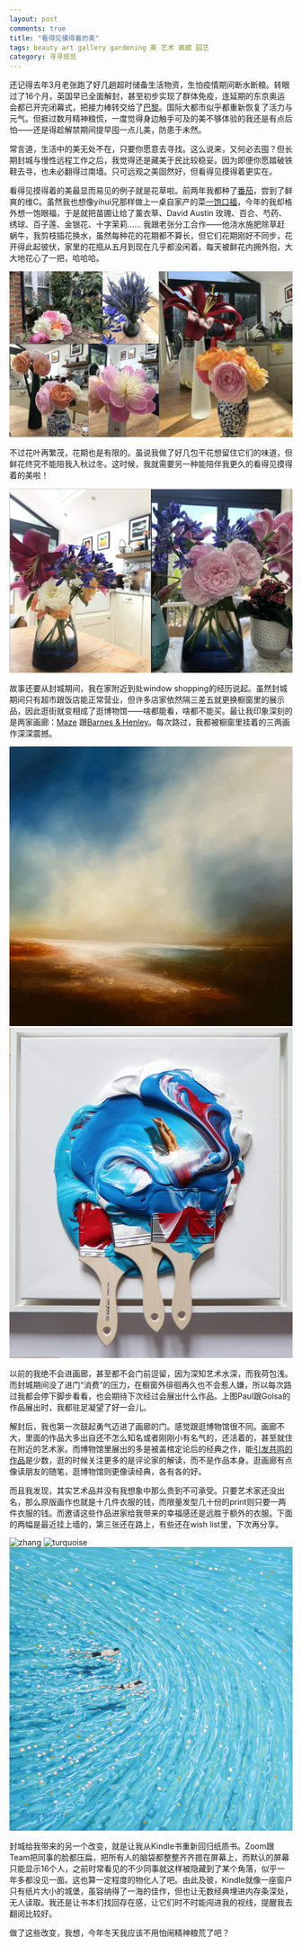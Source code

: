 ```yaml
---
layout: post
comments: true
title: "看得见摸得着的美"
tags: beauty art gallery gardening 美 艺术 画廊 园艺
category: 寻寻觅觅
---
```


还记得去年3月老张跑了好几趟超时储备生活物资，生怕疫情期间断水断粮。转眼过了16个月，英国早已全面解封，甚至初步实现了群体免疫，连延期的东京奥运会都已开完闭幕式，把接力棒转交给了[巴黎](https://twitter.com/mic_lm/status/1424479343154286596?s=20)。国际大都市似乎都重新恢复了活力与元气。但捱过数月精神粮慌，一度觉得身边触手可及的美不够体验的我还是有点后怕——还是得趁解禁期间提早囤一点儿美，防患于未然。

常言道，生活中的美无处不在，只要你愿意去寻找。这么说来，又何必去囤？但长期封城与慢性远程工作之后，我觉得还是藏美于民比较稳妥。因为即便你愿踏破铁鞋去寻，也未必翻得过南墙。只可远观之美固然好，但看得见摸得着更实在。

看得见摸得着的美最显而易见的例子就是花草啦。前两年我都种了[番茄](https://yihanxu.github.io/harvesting-wisdom/)，尝到了鲜爽的维C。虽然我也想像yihui兄那样做上一桌自家产的菜[一饱口福](https://yihui.org/cn/2021/06/garden/)，今年的我却格外想一饱眼福，于是就把苗圃让给了薰衣草、David Austin 玫瑰、百合、芍药、绣球、百子莲、金银花、十字茉莉…… 我跟老张分工合作——他浇水施肥除草赶蜗牛，我剪枝插花换水，虽然每种花的花期都不算长，但它们花期刚好不同步，花开得此起彼伏，家里的花瓶从五月到现在几乎都没闲着。每天被鲜花内拥外抱，大大地花心了一把，哈哈哈。

![home_blossom1](/images/home_blossom.png)

不过花叶再繁茂，花期也是有限的。虽说我做了好几包干花想留住它们的味道，但鲜花终究不能陪我入秋过冬。这时候，我就需要另一种能陪伴我更久的看得见摸得着的美啦！

![home_blossom2](/images/home_blossom2.png)

故事还要从封城期间，我在家附近到处window shopping的经历说起。虽然封城期间只有超市跟饭店能正常营业，但许多店家依然隔三差五就更换橱窗里的展示品，因此逛街就变相成了逛博物馆——啥都能看，啥都不能买。最让我印象深刻的是两家画廊：[Maze]([https://mazegallery.london/exhibitions/)
跟[Barnes & Henley](https://barnesfineartgallery.co.uk/)。每次路过，我都被橱窗里挂着的三两画作深深震撼。

![Paul Bennet](/images/paul.jpeg)
![Golsa Golchini](/images/golsa_surfing.jpeg)

以前的我绝不会进画廊，甚至都不会门前逗留，因为深知艺术水深，而我荷包浅。而封城期间没了进门“消费”的压力，在橱窗外徘徊再久也不会惹人嫌，所以每次路过我都会停下脚步看看，也会期待下次经过会展出什么作品。上图Paul跟Golsa的作品展出时，我都驻足凝望了好一会儿。

解封后，我也第一次鼓起勇气迈进了画廊的门。感觉跟逛博物馆很不同。画廊不大，里面的作品大多出自还不怎么知名或者刚刚小有名气的，还活着的，甚至就住在附近的艺术家。而博物馆里展出的多是被盖棺定论后的经典之作，能[引发共鸣的作品](https://www.liechi.org/cn/2019/07/van-gogh/)是少数，逛的时候关注更多的是评论家的解读，而不是作品本身。逛画廊有点像读朋友的随笔，逛博物馆则更像读经典，各有各的好。

而且我发现，其实艺术品并没有我想象中那么贵到不可承受。只要艺术家还没出名，那么原版画作也就是十几件衣服的钱，而限量发型几十份的print则只要一两件衣服的钱。而邀请这些作品进家给我带来的幸福感还是远胜于额外的衣服。下面的两幅是最近挂上墙的，第三张还在路上，有些还在wish list里，下次再分享。

![zhang](/images/inspecting_zhang.png)
![turquoise](/images/turquoise.png)
![into the blue](/images/into_the_blue.jpg)

封城给我带来的另一个改变，就是让我从Kindle书重新回归纸质书。Zoom跟Team把同事的脸都压扁，把所有人的脑袋都整整齐齐摁在屏幕上，而默认的屏幕只能显示16个人，之前时常看见的不少同事就这样被隐藏到了某个角落，似乎一年多都没见一面。这也算一定程度的物化人了吧。由此及彼，Kindle就像一座窗户只有纸片大小的城堡，虽容纳得了一海的佳作，但也让无数经典埋进内存条深处，无人读取。我还是让书本们找回存在感，让它们时不时能闯进我的视线，提醒我去翻阅比较好。

做了这些改变，我想，今年冬天我应该不用怕闹精神粮荒了吧？
